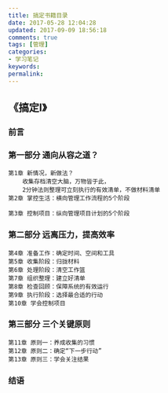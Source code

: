 ```yaml
---
title: 搞定书籍目录
date: 2017-05-28 12:04:28
updated: 2017-09-09 18:56:18
comments: true
tags: [管理]
categories:
- 学习笔记
keywords: 
permalink:
---
```


## 《搞定I》
### 前言
### 第一部分 通向从容之道？
    第1章 新情况，新做法？  
        收集存档清空大脑，万物皆于此，
        2分钟法则整理可立刻执行的有效清单，不做材料清单
    第2章 掌控生活：横向管理工作流程的5个阶段
        
    第3章 控制项目：纵向管理项目计划的5个阶段

### 第二部分 远离压力，提高效率
    第4章 准备工作：确定时间、空间和工具
    第5章 收集阶段：归拢材料
    第6章 处理阶段：清空工作篮
    第7章 组织整理：建立好清单
    第8章 检查回顾：保障系统的有效运行
    第9章 执行阶段：选择最合适的行动
    第10章 学会控制项目
### 第三部分 三个关键原则
    第11章 原则一：养成收集的习惯
    第12章 原则二：确定“下一步行动”
    第13章 原则三：学会关注结果
### 结语

